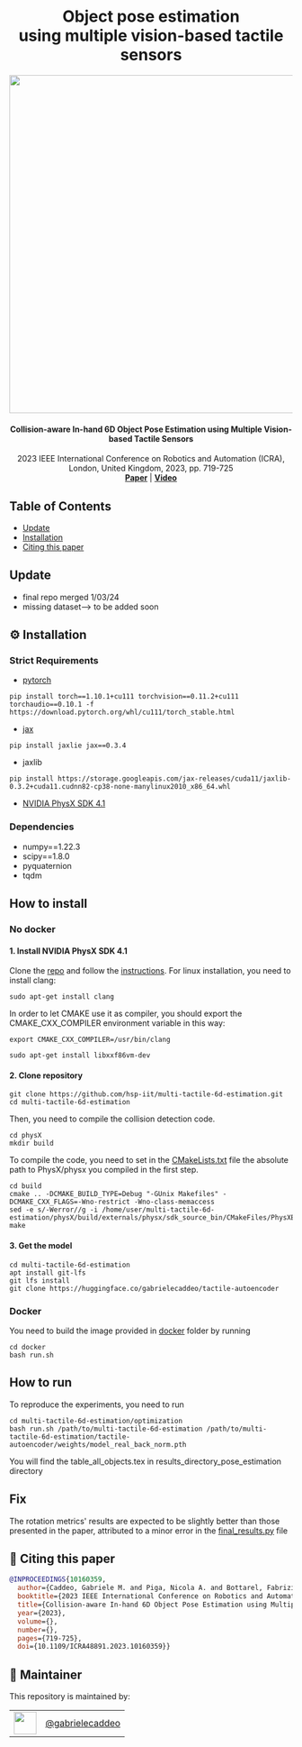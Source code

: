 <h1 align="center">
    Object pose estimation <br> using multiple vision-based tactile sensors
</h1>

<p align="center"><img src="https://user-images.githubusercontent.com/49904924/235861528-2cd16f61-2b4f-4764-a805-b22a1541f478.png" | width =600 alt=""/></p>


<h4 align="center">
  Collision-aware In-hand 6D Object Pose Estimation using Multiple Vision-based Tactile Sensors
</h4>

<div align="center">
  2023 IEEE International Conference on Robotics and Automation (ICRA), London, United Kingdom, 2023, pp. 719-725
</div>

<div align="center">
  <a href="https://ieeexplore.ieee.org/document/10160359"><b>Paper</b></a> |
  <a href="https://www.youtube.com/watch?v=joR0Yp1zQ_U"><b>Video</b></a>
</div>

## Table of Contents

- [Update](#new-updates)
- [Installation](#gear-installation)
- [Citing this paper](#-citing-this-paper)

## Update
- final repo merged 1/03/24
- missing dataset--> to be added soon
## :gear: Installation

### Strict Requirements
- [pytorch](https://pytorch.org/)
```
pip install torch==1.10.1+cu111 torchvision==0.11.2+cu111 torchaudio==0.10.1 -f https://download.pytorch.org/whl/cu111/torch_stable.html
```
- [jax](https://jax.readthedocs.io/en/latest/installation.html#nvidia-gpu)
```
pip install jaxlie jax==0.3.4
```
- jaxlib
```
pip install https://storage.googleapis.com/jax-releases/cuda11/jaxlib-0.3.2+cuda11.cudnn82-cp38-none-manylinux2010_x86_64.whl
```
- [NVIDIA PhysX SDK 4.1](https://github.com/NVIDIAGameWorks/PhysX)
### Dependencies
- numpy==1.22.3
- scipy==1.8.0
- pyquaternion
- tqdm

## How to install
### No docker
#### 1. Install NVIDIA PhysX SDK 4.1
Clone the [repo](https://github.com/NVIDIAGameWorks/PhysX.git) and follow the [instructions](https://github.com/NVIDIAGameWorks/PhysX?tab=readme-ov-file#quick-start-instructions). For linux installation, you need to install clang:

```
sudo apt-get install clang
```

In order to let CMAKE use it as compiler, you should export the CMAKE_CXX_COMPILER environment variable in this way:

```
export CMAKE_CXX_COMPILER=/usr/bin/clang
```

```
sudo apt-get install libxxf86vm-dev
```

#### 2. Clone repository
```
git clone https://github.com/hsp-iit/multi-tactile-6d-estimation.git 
cd multi-tactile-6d-estimation
```

Then, you need to compile the collision detection code.

``` 
cd physX 
mkdir build
```

To compile the code, you need to set in the [CMakeLists.txt](physX/CMakeLists.txt) file the absolute path to PhysX/physx you compiled in the first step.

```
cd build
cmake .. -DCMAKE_BUILD_TYPE=Debug "-GUnix Makefiles" -DCMAKE_CXX_FLAGS=-Wno-restrict -Wno-class-memaccess 
sed -e s/-Werror//g -i /home/user/multi-tactile-6d-estimation/physX/build/externals/physx/sdk_source_bin/CMakeFiles/PhysXExtensions.dir/flags.make
make
```

#### 3. Get the model
```
cd multi-tactile-6d-estimation
apt install git-lfs
git lfs install
git clone https://huggingface.co/gabrielecaddeo/tactile-autoencoder
```

### Docker
You need to build the image provided in [docker](docker) folder by running
```
cd docker
bash run.sh
```

## How to run
To reproduce the experiments, you need to run
```
cd multi-tactile-6d-estimation/optimization
bash run.sh /path/to/multi-tactile-6d-estimation /path/to/multi-tactile-6d-estimation/tactile-autoencoder/weights/model_real_back_norm.pth
```
You will find the table_all_objects.tex in results_directory_pose_estimation directory
## Fix
The rotation metrics' results are expected to be slightly better than those presented in the paper, attributed to a minor error in the [final_results.py](optimization/final_results.py) file

## 📰 Citing this paper

```bibtex
@INPROCEEDINGS{10160359,
  author={Caddeo, Gabriele M. and Piga, Nicola A. and Bottarel, Fabrizio and Natale, Lorenzo},
  booktitle={2023 IEEE International Conference on Robotics and Automation (ICRA)}, 
  title={Collision-aware In-hand 6D Object Pose Estimation using Multiple Vision-based Tactile Sensors}, 
  year={2023},
  volume={},
  number={},
  pages={719-725},
  doi={10.1109/ICRA48891.2023.10160359}}
```

## 🧔 Maintainer

This repository is maintained by:

| | |
|:---:|:---:|
| [<img src="https://github.com/gabrielecaddeo.png" width="40">](https://github.com/gabrielecaddeo) | [@gabrielecaddeo](https://github.com/gabrielecaddeo) |
